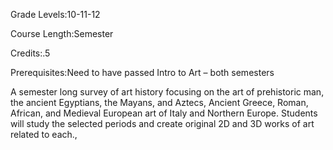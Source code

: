 Grade Levels:10-11-12

Course Length:Semester

Credits:.5

Prerequisites:Need to have passed Intro to Art – both semesters

A semester long survey of art history focusing on the art of prehistoric man, the ancient Egyptians, the Mayans, and Aztecs, Ancient Greece, Roman, African, and Medieval European art of Italy and Northern Europe.  Students will study the selected periods and create original 2D and 3D works of art related to each.,